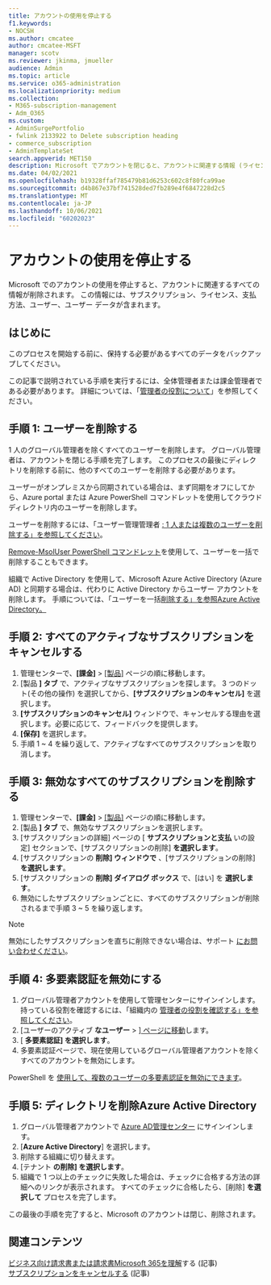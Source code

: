 ```yaml
---
title: アカウントの使用を停止する
f1.keywords:
- NOCSH
ms.author: cmcatee
author: cmcatee-MSFT
manager: scotv
ms.reviewer: jkinma, jmueller
audience: Admin
ms.topic: article
ms.service: o365-administration
ms.localizationpriority: medium
ms.collection:
- M365-subscription-management
- Adm_O365
ms.custom:
- AdminSurgePortfolio
- fwlink 2133922 to Delete subscription heading
- commerce_subscription
- AdminTemplateSet
search.appverid: MET150
description: Microsoft でアカウントを閉じると、アカウントに関連する情報 (ライセンス、ユーザー、ユーザー データなど) が削除されます。
ms.date: 04/02/2021
ms.openlocfilehash: b19328ffaf785479b81d6253c602c8f80fca99ae
ms.sourcegitcommit: d4b867e37bf741528ded7fb289e4f6847228d2c5
ms.translationtype: MT
ms.contentlocale: ja-JP
ms.lasthandoff: 10/06/2021
ms.locfileid: "60202023"
---
```

# <a name="close-your-account"></a>アカウントの使用を停止する

Microsoft でのアカウントの使用を停止すると、アカウントに関連するすべての情報が削除されます。 この情報には、サブスクリプション、ライセンス、支払方法、ユーザー、ユーザー データが含まれます。

## <a name="before-you-begin"></a>はじめに

このプロセスを開始する前に、保持する必要があるすべてのデータをバックアップしてください。

この記事で説明されている手順を実行するには、全体管理者または課金管理者である必要があります。 詳細については、「[管理者の役割について](../admin/add-users/about-admin-roles.md)」を参照してください。

## <a name="step-1-delete-users"></a>手順 1: ユーザーを削除する

1 人のグローバル管理者を除くすべてのユーザーを削除します。 グローバル管理者は、アカウントを閉じる手順を完了します。 このプロセスの最後にディレクトリを削除する前に、他のすべてのユーザーを削除する必要があります。

ユーザーがオンプレミスから同期されている場合は、まず同期をオフにしてから、Azure portal または Azure PowerShell コマンドレットを使用してクラウド ディレクトリ内のユーザーを削除します。

ユーザーを削除するには、「ユーザー管理管理者 [: 1 人または複数のユーザーを削除する」を参照してください](../admin/add-users/delete-a-user.md#user-management-admin-delete-one-or-more-users-from-office-365)。

[Remove-MsolUser PowerShell コマンドレット](/powershell/module/msonline/remove-msoluser)を使用して、ユーザーを一括で削除することもできます。

組織で Active Directory を使用して、Microsoft Azure Active Directory (Azure AD) と同期する場合は、代わりに Active Directory からユーザー アカウントを削除します。 手順については、「ユーザーを一括[削除する」を参照Azure Active Directory。](/azure/active-directory/users-groups-roles/users-bulk-delete)

## <a name="step-2-cancel-all-active-subscriptions"></a>手順 2: すべてのアクティブなサブスクリプションをキャンセルする

1. 管理センターで、**[課金]** > <a href="https://go.microsoft.com/fwlink/p/?linkid=842054" target="_blank">[製品]</a> ページの順に移動します。
2. [製品 **] タブ** で、アクティブなサブスクリプションを探します。 3 つのドット(その他の操作) を選択してから、**[サブスクリプションのキャンセル]** を選択します。
3. **[サブスクリプションのキャンセル]** ウィンドウで、キャンセルする理由を選択します。必要に応じて、フィードバックを提供します。
4. **[保存]** を選択します。
5. 手順 1 ~ 4 を繰り返して、アクティブなすべてのサブスクリプションを取り消します。

## <a name="step-3-delete-all-disabled-subscriptions"></a>手順 3: 無効なすべてのサブスクリプションを削除する

1. 管理センターで、**[課金]** > <a href="https://go.microsoft.com/fwlink/p/?linkid=842054" target="_blank">[製品]</a> ページの順に移動します。
2. [製品 **] タブ** で、無効なサブスクリプションを選択します。
3. [サブスクリプションの詳細] ページの [ **サブスクリプションと支払** いの設定] セクションで、[サブスクリプションの削除] **を選択します**。
4. [サブスクリプションの **削除] ウィンドウで** 、[サブスクリプションの削除] **を選択します**。
5. [サブスクリプションの **削除] ダイアログ ボックス** で、[はい] を **選択します**。
6. 無効にしたサブスクリプションごとに、すべてのサブスクリプションが削除されるまで手順 3 ~ 5 を繰り返します。

> [!NOTE]
> 無効にしたサブスクリプションを直ちに削除できない場合は、サポート [にお問い合わせください](../business-video/get-help-support.md)。

## <a name="step-4-disable-multi-factor-authentication"></a>手順 4: 多要素認証を無効にする

1. グローバル管理者アカウントを使用して管理センターにサインインします。 持っている役割を確認するには、「組織内の [管理者の役割を確認する」を参照してください](../admin/add-users/assign-admin-roles.md#check-admin-roles-in-your-organization)。
2. [ユーザーのアクティブ **なユーザー**  >  <a href="https://go.microsoft.com/fwlink/p/?linkid=834822" target="_blank">] ページに移動</a>します。
3. [ **多要素認証] を選択します**。
4. 多要素認証ページで、現在使用しているグローバル管理者アカウントを除くすべてのアカウントを無効にします。

PowerShell を [使用して、複数のユーザーの多要素認証を無効にできます](/azure/active-directory/authentication/howto-mfa-userstates#change-state-using-powershell)。


## <a name="step-5-delete-the-directory-in-azure-active-directory"></a>手順 5: ディレクトリを削除Azure Active Directory

1. グローバル管理者アカウントで <a href="https://aad.portal.azure.com/" target="_blank">Azure AD管理センター</a> にサインインします。
2. [**Azure Active Directory**] を選択します。
3. 削除する組織に切り替えます。
4. [テナント **の削除] を選択します**。
5. 組織で 1 つ以上のチェックに失敗した場合は、チェックに合格する方法の詳細へのリンクが表示されます。 すべてのチェックに合格したら、[削除] **を選択して** プロセスを完了します。

この最後の手順を完了すると、Microsoft のアカウントは閉じ、削除されます。

## <a name="related-content"></a>関連コンテンツ 

[ビジネス向け請求書または請求書Microsoft 365を理解](./billing-and-payments/understand-your-invoice2.md)する (記事)\
[サブスクリプションをキャンセルする](./subscriptions/cancel-your-subscription.md) (記事)

